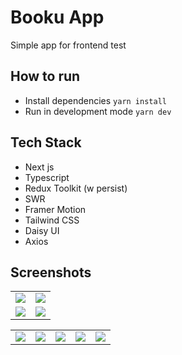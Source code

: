 # Booku App
Simple app for frontend test

## How to run
- Install dependencies `yarn install`
- Run in development mode `yarn dev`

## Tech Stack
- Next js
- Typescript
- Redux Toolkit (w persist)
- SWR
- Framer Motion
- Tailwind CSS
- Daisy UI
- Axios

## Screenshots
<table>
  <tr>
    <td>
      <img src='https://user-images.githubusercontent.com/39044004/166297530-25df9536-628b-4c42-b329-47994d909458.png'>
    </td>
    <td>
      <img src='https://user-images.githubusercontent.com/39044004/166297841-e8eabcbb-6674-4dd9-9ab7-599dc2dc5e26.png'>
    </td>
  </tr>
  <tr>
    <td>
      <img src='https://user-images.githubusercontent.com/39044004/166297666-6621815c-9be4-407a-9fa6-0de2e934c4bb.png'>
    </td>
    <td>
      <img src='https://user-images.githubusercontent.com/39044004/166298026-b69b79cb-3903-429a-8654-5e8b06549a7e.png'>
    </td>
  </tr>
</table>

<table>
  <tr>
    <td>
      <img src='https://user-images.githubusercontent.com/39044004/166298469-abc3a2c0-d957-42e1-a9b0-2bd00cc10268.png'>
    </td>
    <td>
      <img src='https://user-images.githubusercontent.com/39044004/166298786-93d97e53-4c12-44a6-ba56-02898a5c3bee.png'>
    </td>
    <td>
      <img src='https://user-images.githubusercontent.com/39044004/166299045-b0ea1891-80c0-4a5a-b22e-2f03564430a5.png'>
    </td>
    <td>
      <img src='https://user-images.githubusercontent.com/39044004/166299235-6344e928-2a81-4551-bba9-e58fc752e725.png'>
    </td>
    <td>
      <img src='https://user-images.githubusercontent.com/39044004/166299401-7eb8ba64-93eb-4c5b-86e3-ebefee84a022.png'>
    </td>
  </tr>
</table>

